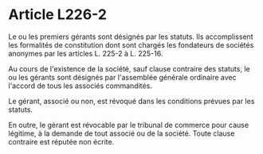# Article L226-2

Le ou les premiers gérants sont désignés par les statuts. Ils accomplissent les formalités de constitution dont sont chargés les fondateurs de sociétés anonymes par les articles L. 225-2 à L. 225-16.

Au cours de l'existence de la société, sauf clause contraire des statuts, le ou les gérants sont désignés par l'assemblée générale ordinaire avec l'accord de tous les associés commandités.

Le gérant, associé ou non, est révoqué dans les conditions prévues par les statuts.

En outre, le gérant est révocable par le tribunal de commerce pour cause légitime, à la demande de tout associé ou de la société. Toute clause contraire est réputée non écrite.
